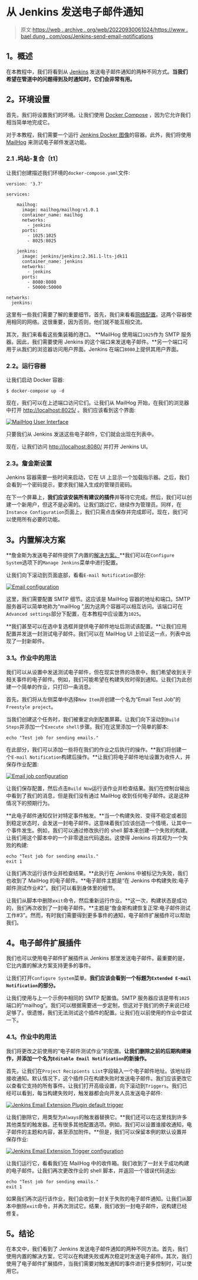 # 从 Jenkins 发送电子邮件通知

> 原文:[https://web . archive . org/web/20220930061024/https://www . bael dung . com/ops/Jenkins-send-email-notifications](https://web.archive.org/web/20220930061024/https://www.baeldung.com/ops/jenkins-send-email-notifications)

## **1。概述**

在本教程中，我们将看到从 [Jenkins](https://web.archive.org/web/20221208143849/https://www.jenkins.io/doc/) 发送电子邮件通知的两种不同方式。**当我们希望在管道中的问题得到及时通知时，它们会非常有用。**

## **2。环境设置**

首先，我们将设置我们的环境。让我们使用 [Docker Compose](/web/20221208143849/https://www.baeldung.com/ops/docker-compose) ，因为它允许我们相当简单地完成它。

对于本教程，我们需要一个运行 [Jenkins Docker 图像](https://web.archive.org/web/20221208143849/https://hub.docker.com/r/jenkins/jenkins)的容器。此外，我们将使用 [MailHog](https://web.archive.org/web/20221208143849/https://hub.docker.com/r/mailhog/mailhog) 来测试电子邮件发送功能。

### **2.1 .坞站-复合〔t1〕**

让我们创建描述我们环境的`docker-compose.yaml`文件:

```
version: '3.7'

services:

    mailhog:
      image: mailhog/mailhog:v1.0.1
      container_name: mailhog
      networks:
        - jenkins
      ports:
        - 1025:1025
        - 8025:8025

    jenkins:
      image: jenkins/jenkins:2.361.1-lts-jdk11
      container_name: jenkins
      networks:
        - jenkins
      ports:
        - 8080:8080
        - 50000:50000

networks:
  jenkins:
```

这里有一些我们需要了解的重要细节。首先，我们来看看[网络配置](/web/20221208143849/https://www.baeldung.com/ops/docker-compose#3-configuring-the-networking)。这两个容器使用相同的网络。这很重要，因为否则，他们就不能互相交流。

其次，我们来看看这些集装箱的港口。 **MailHog 使用端口`1025`作为 SMTP 服务器。因此，我们需要使用 Jenkins 的这个端口来发送电子邮件。**另一个端口可用于从我们的浏览器访问用户界面。Jenkins 在端口`8080`上提供其用户界面。

### **2.2。运行容器**

让我们启动 Docker 容器:

`$ docker-compose up -d`

现在，我们可以在上述端口访问它们。让我们从 MailHog 开始，在我们的浏览器中打开 [http://localhost:8025/](https://web.archive.org/web/20221208143849/http://localhost:8025/) 。我们应该看到这个界面:

[![MailHog User Interface](../Images/faf02537e899e3fe2fe96b8d39008075.png)](/web/20221208143849/https://www.baeldung.com/wp-content/uploads/2022/10/mailhog_interface_at_start.png)

只要我们从 Jenkins 发送这些电子邮件，它们就会出现在列表中。

现在，让我们访问 [http://localhost:8080/](https://web.archive.org/web/20221208143849/http://localhost:8080/) 并打开 Jenkins UI。

### **2.3。詹金斯设置**

Jenkins 容器需要一些时间来启动，它在 UI 上显示一个加载指示器。之后，我们会看到一个密码提示，要求我们输入生成的管理员密码。

在下一个屏幕上，**我们应该安装所有建议的插件**并等待它完成。然后，我们可以创建一个新用户，但这不是必需的。让我们跳过它，继续作为管理员。同样，在`Instance Configuration`页面上，我们只需点击保存并完成即可。现在，我们可以使用所有必要的功能。

## **3。内置解决方案**

**詹金斯为发送电子邮件提供了内置的[解决方案。](https://web.archive.org/web/20221208143849/https://plugins.jenkins.io/mailer/)**我们可以在`Configure System`选项下的`Manage Jenkins`菜单中进行配置。

让我们向下滚动到页面底部，看看`E-mail Notification`部分:

[![Email configuration](../Images/c980c218d3d933c6c938c2cf03713780.png)](/web/20221208143849/https://www.baeldung.com/wp-content/uploads/2022/10/jenkins_configure_email_notification.png)

这里，我们需要配置 SMTP 细节。这应该是 MailHog 容器的地址和端口。SMTP 服务器可以简单地称为“mailHog ”,因为这两个容器可以相互访问。该端口可在`Advanced settings`部分下配置，在本教程中应设置为`1025`。

**我们甚至可以在选中复选框并提供电子邮件地址后测试该配置。**让我们应用配置并发送一封测试电子邮件。我们可以在 MailHog UI 上验证这一点，列表中出现了一封新邮件。

### **3.1。作业中的用法**

我们可以从设置中发送测试电子邮件，但在现实世界的场景中，我们希望收到关于相关事件的电子邮件。例如，我们可能希望在构建失败时得到通知。让我们为此创建一个简单的作业，只打印一条消息。

首先，我们将从左侧菜单中选择`New Item`并创建一个名为“Email Test Job”的`Freestyle project`。

当我们创建这个任务时，我们被重定向到配置屏幕。让我们向下滚动到`Build Steps`并添加一个`Execute shell`步骤。我们在这里添加一个简单的脚本:

```
echo "Test job for sending emails."
```

在此部分，我们可以添加一些将在我们的作业之后执行的操作。**我们将创建一个`E-mail Notification`构建后操作。**让我们将电子邮件地址设置为收件人，并保存作业配置:

[![Email job configuration](../Images/94578dededa9675eb37e2e5d16396a58.png)](/web/20221208143849/https://www.baeldung.com/wp-content/uploads/2022/10/jenkins_email_test_job_configuration.png)

让我们保存配置，然后点击`Build Now`运行该作业并检查结果。我们在控制台输出中看到了我们的消息，但是我们没有通过 MailHog 收到任何电子邮件。这是这种情况下的预期行为。

**此电子邮件通知仅针对特定事件触发。**当一个构建失败、变得不稳定或者回到稳定状态时，会发送一封电子邮件。这意味着我们应该创造一个情境，让其中一个事件发生。例如，我们可以通过修改执行的 shell 脚本来创建一个失败的构建。让我们用这个脚本中的一个非零退出代码退出。这使得 Jenkins 将其视为一个失败的构建:

```
echo "Test job for sending emails."
exit 1
```

让我们再次运行该作业并检查结果。**此执行在 Jenkins 中被标记为失败，我们也收到了 MailHog 的电子邮件。**电子邮件主题是“在 Jenkins 中构建失败:电子邮件测试作业#2”。我们可以看到身体里的细节。

让我们从脚本中删除`exit`命令，然后重新运行作业。**这一次，构建状态是成功的，我们再次收到了一封电子邮件。**主题是“詹金斯构建恢复正常:电子邮件测试工作#3”。然而，有时我们需要得到更多事件的通知，电子邮件扩展插件可以帮助我们。

## **4。电子邮件扩展插件**

我们也可以使用电子邮件扩展插件从 Jenkins 那里发送电子邮件。最重要的是，它比内置的解决方案支持更多的事件。

让我们打开`Configure System`菜单。**我们应该会看到一个标题为`Extended E-mail Notification`的部分。**

让我们使用与上一个示例中相同的 SMTP 配置值。SMTP 服务器应该是带有`1025`端口的“mailhog”。我们可以根据需要进一步定制，但这对于我们的例子来说已经足够了。很遗憾，我们无法测试这个插件的配置。让我们在以前使用的作业中尝试一下。

### **4.1。作业中的用法**

我们将更改之前使用的“电子邮件测试作业”的配置。**让我们删除之前的后期构建操作，并添加一个名为`Editable Email Notification`的新操作。**

首先，让我们在`Project Recipients List`字段输入一个电子邮件地址。该地址将接收通知。默认情况下，这个插件只在构建失败时发送电子邮件。我们应该更改它以查看它支持的所有事件。让我们打开高级设置，向下滚动到`Triggers`。我们已经可以看到，每当构建失败时，触发器都会向开发人员发送电子邮件:

[![Jenkins Email Extension Plugin default trigger](../Images/7195d65c425a9d6f511f8efcee8a9232.png)](/web/20221208143849/https://www.baeldung.com/wp-content/uploads/2022/10/jenkins_email_extension_failure_trigger.png)

让我们删除它，用类型为`Always`的触发器替换它。**我们还可以在这里找到许多其他类型的触发器。还有很多其他配置选项。例如，我们可以设置谁接收通知，电子邮件的主题和内容，甚至添加附件。**但是，我们可以保留本例的默认设置并保存作业:

[![Jenkins Email Extension Trigger configuration](../Images/e7d6e402cf13c5d7021660b228812ab1.png)](/web/20221208143849/https://www.baeldung.com/wp-content/uploads/2022/10/jenkins_email_extension_always_trigger.png)

让我们运行它，看看我们在 MailHog 中的收件箱。我们收到了一封关于成功构建的电子邮件。让我们再次更改作业的 shell 脚本，并返回一个错误代码退出:

```
echo "Test job for sending emails."
exit 1
```

如果我们再次运行该作业，我们会收到一封关于失败的电子邮件通知。让我们从脚本中删除`exit`命令，并再次测试它。结果，我们收到一封电子邮件，说构建已经修复。

## **5。结论**

在本文中，我们看到了 Jenkins 发送电子邮件通知的两种不同方法。首先，我们使用内置的解决方案，它可以在构建失败或再次稳定时发送电子邮件。其次，我们使用了电子邮件扩展插件，当我们需要对触发通知的事件进行更多控制时，可以使用它。